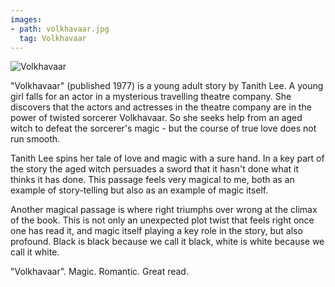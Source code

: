 ```yaml
---
images:
- path: volkhavaar.jpg
  tag: Volkhavaar
---
```

![Volkhavaar](volkhavaar.jpg)

"Volkhavaar" (published 1977) is a young adult story by Tanith Lee. A young girl
falls for an actor in a mysterious travelling theatre company.  She
discovers that the actors and actresses in the theatre company are
in the power of twisted sorcerer Volkhavaar.  So she seeks help from
an aged witch to defeat the sorcerer's magic - but the course of true
love does not run smooth.

Tanith Lee spins her tale of love and magic with a sure hand.  In
a key part of the story the aged witch persuades a sword that it hasn't
done what it thinks it has done.  This passage feels very magical to me,
both as an example of story-telling but also as an example of magic
itself.

Another magical passage is where right triumphs over wrong at the climax
of the book.  This is not only an unexpected plot twist that feels right once
one has read it, and magic itself playing a key role in the story, but also
profound.  Black is black because we call it black, white is
white because we call it white.

"Volkhavaar".  Magic.  Romantic.  Great read.
